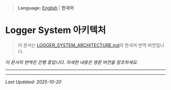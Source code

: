 > **Language:** [English](LOGGER_SYSTEM_ARCHITECTURE.md) | **한국어**

# Logger System 아키텍처

> 이 문서는 [LOGGER_SYSTEM_ARCHITECTURE.md](LOGGER_SYSTEM_ARCHITECTURE.md)의 한국어 번역 버전입니다.

*이 문서의 번역은 진행 중입니다. 자세한 내용은 영문 버전을 참조하세요.*

---


---

*Last Updated: 2025-10-20*
